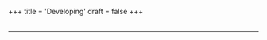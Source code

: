 
+++
title = 'Developing'
draft = false
+++
<div style="height: 5px;"></div>

--- 


<script src="https://cdnjs.cloudflare.com/ajax/libs/p5.js/1.4.0/p5.js"></script>
<script src="/js/learn3.js"></script>

